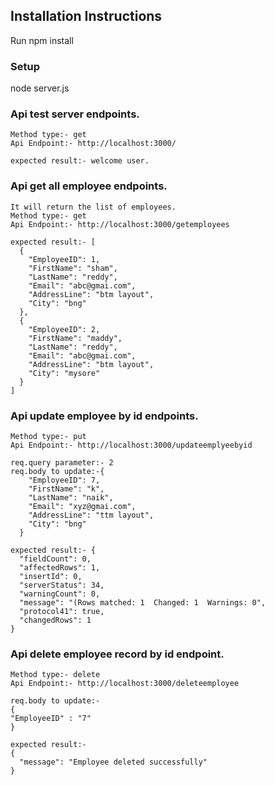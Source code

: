 
## Installation Instructions
Run npm install 

### Setup

node server.js


### Api test server endpoints.

```
Method type:- get
Api Endpoint:- http://localhost:3000/

expected result:- welcome user.

```

### Api get all employee endpoints.

```
It will return the list of employees.
Method type:- get
Api Endpoint:- http://localhost:3000/getemployees

expected result:- [
  {
    "EmployeeID": 1,
    "FirstName": "sham",
    "LastName": "reddy",
    "Email": "abc@gmai.com",
    "AddressLine": "btm layout",
    "City": "bng"
  },
  {
    "EmployeeID": 2,
    "FirstName": "maddy",
    "LastName": "reddy",
    "Email": "abc@gmai.com",
    "AddressLine": "btm layout",
    "City": "mysore"
  }
]

```

### Api update employee by id endpoints.

```
Method type:- put
Api Endpoint:- http://localhost:3000/updateemplyeebyid

req.query parameter:- 2
req.body to update:-{
    "EmployeeID": 7,
    "FirstName": "k",
    "LastName": "naik",
    "Email": "xyz@gmai.com",
    "AddressLine": "ttm layout",
    "City": "bng"
  }

expected result:- {
  "fieldCount": 0,
  "affectedRows": 1,
  "insertId": 0,
  "serverStatus": 34,
  "warningCount": 0,
  "message": "(Rows matched: 1  Changed: 1  Warnings: 0",
  "protocol41": true,
  "changedRows": 1
}

```


### Api delete employee record by id endpoint.

```
Method type:- delete
Api Endpoint:- http://localhost:3000/deleteemployee

req.body to update:-   
{
"EmployeeID" : "7"
}

expected result:- 
{
  "message": "Employee deleted successfully"
}

```